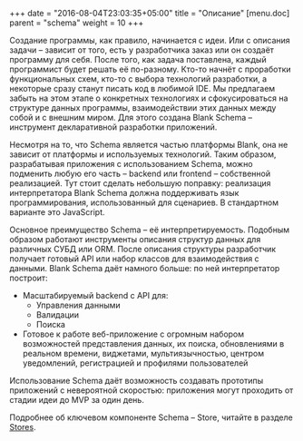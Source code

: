 +++
date = "2016-08-04T23:03:35+05:00"
title = "Описание"
[menu.doc]
    parent = "schema"
    weight = 10
+++

Создание программы, как правило, начинается с идеи. Или с описания задачи – зависит от того, есть у разработчика заказ или он
создаёт программу для себя. После того, как задача поставлена, каждый программист будет решать её по-разному. Кто-то начнёт с
 проработки функциональных схем, кто-то с выбора технологий разработки, а некоторые сразу станут писать код в любимой IDE.
 Мы предлагаем забыть на этом этапе о конкретных технологиях и сфокусироваться на структуре данных программы, взаимодействии
 этих данных между собой и с внешним миром. Для этого создана Blank Schema – инструмент декларативной разработки приложений.

Несмотря на то, что Schema является частью платформы Blank, она не зависит от платформы и используемых технологий. Таким образом,
разрабатывая приложения с использованием Schema, можно подменить любую его часть – backend или frontend – собственной реализацией.
Тут стоит сделать небольшую поправку: реализация интерпретатора Blank Schema должна поддерживать язык программирования,
использованный для сценариев. В стандартном варианте это JavaScript.

Основное преимущество Schema – её интерпретируемость. Подобным образом работают инструменты описания структур данных для различных
СУБД или ORM. После описания структуры разработчик получает готовый API или набор классов для взаимодействия с данными. Blank Schema
даёт намного больше: по ней интерпретатор построит:

- Масштабируемый backend c API для:
	* Управления данными
	* Валидации
	* Поиска
- Готовое к работе веб-приложение с огромным набором возможностей представления данных, их поиска, обновлениями в реальном времени,
    виджетами, мультиязычностью, центром уведомлений, регистрацией и профилями пользователей

Использование Schema даёт возможность создавать прототипы приложений с невероятной скоростью: приложения могут проходить от стадии
идеи до MVP за один день.

Подробнее об ключевом компоненте Schema – Store, читайте в разделе [Stores](/doc/store/).
